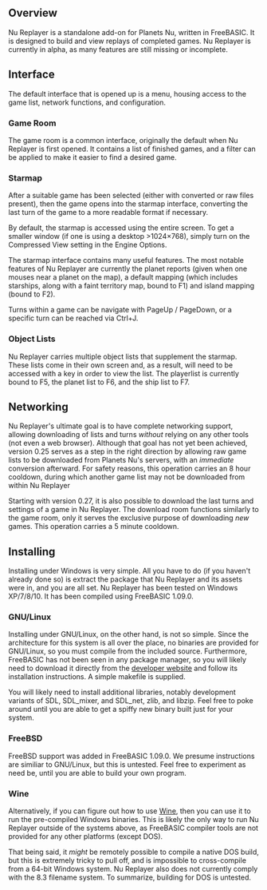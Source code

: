 ## Overview
Nu Replayer is a standalone add-on for Planets Nu, written in FreeBASIC. It is designed to build and view replays of completed games. Nu Replayer is currently in alpha, as many features are still missing or incomplete.

## Interface ##
The default interface that is opened up is a menu, housing access to the game list, network functions, and configuration.

### Game Room ###
The game room is a common interface, originally the default when Nu Replayer is first opened. It contains a list of finished games, and a filter can be applied to make it easier to find a desired game.

### Starmap ###
After a suitable game has been selected (either with converted or raw files present), then the game opens into the starmap interface, converting the last turn of the game to a more readable format if necessary.

By default, the starmap is accessed using the entire screen. To get a smaller window (if one is using a desktop &gt;1024&times;768), simply turn on the Compressed View setting in the Engine Options.

The starmap interface contains many useful features. The most notable features of Nu Replayer are currently the planet reports (given when one mouses near a planet on the map), a default mapping (which includes starships, along with a faint territory map, bound to F1) and island mapping (bound to F2).

Turns within a game can be navigate with PageUp / PageDown, or a specific turn can be reached via Ctrl+J.

### Object Lists ###
Nu Replayer carries multiple object lists that supplement the starmap. These lists come in their own screen and, as a result, will need to be accessed with a key in order to view the list. The playerlist is currently bound to F5, the planet list to F6, and the ship list to F7.

## Networking ##
Nu Replayer's ultimate goal is to have complete networking support, allowing downloading of lists and turns *without* relying on any other tools (not even a web browser). Although that goal has not yet been achieved, version 0.25 serves as a step in the right direction by allowing raw game lists to be downloaded from Planets Nu's servers, with an *immediate* conversion afterward. For safety reasons, this operation carries an 8 hour cooldown, during which another game list may not be downloaded from within Nu Replayer

Starting with version 0.27, it is also possible to download the last turns and settings of a game in Nu Replayer. The download room functions similarly to the game room, only it serves the exclusive purpose of downloading *new* games. This operation carries a 5 minute cooldown.

## Installing ##
Installing under Windows is very simple. All you have to do (if you haven't already done so) is extract the package that Nu Replayer and its assets were in, and you are all set. Nu Replayer has been tested on Windows XP/7/8/10. It has been compiled using FreeBASIC 1.09.0.

### GNU/Linux ###
Installing under GNU/Linux, on the other hand, is not so simple. Since the architecture for this system is all over the place, no binaries are provided for GNU/Linux, so you must compile from the included source. Furthermore, FreeBASIC has not been seen in any package manager, so you will likely need to download it directly from the <a href="http://www.freebasic.net">developer website</a> and follow its installation instructions. A simple makefile is supplied.

You will likely need to install additional libraries, notably development variants of SDL, SDL_mixer, and SDL_net, zlib, and libzip. Feel free to poke around until you are able to get a spiffy new binary built just for your system.

### FreeBSD ###
FreeBSD support was added in FreeBASIC 1.09.0. We presume instructions are similiar to GNU/Linux, but this is untested. Feel free to experiment as need be, until you are able to build your own program.

### Wine ###
Alternatively, if you can figure out how to use [Wine](http://www.winehq.org/), then you can use it to run the pre-compiled Windows binaries. This is likely the only way to run Nu Replayer outside of the systems above, as FreeBASIC compiler tools are not provided for any other platforms (except DOS).

That being said, it *might* be remotely possible to compile a native DOS build, but this is extremely tricky to pull off, and is impossible to cross-compile from a 64-bit Windows system. Nu Replayer also does not currently comply with the 8.3 filename system. To summarize, building for DOS is untested.
